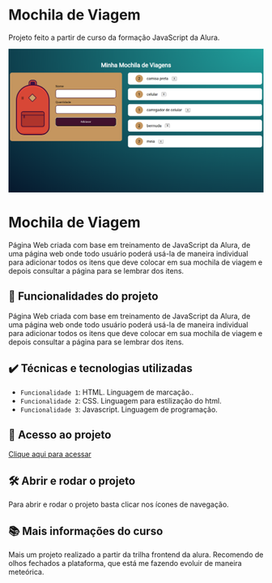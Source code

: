 # Mochila de Viagem
Projeto feito a partir de curso da formação JavaScript da Alura.

![Imagem Mochila](./img/ReadmeMochila.png)
  
# Mochila de Viagem

Página Web criada com base em treinamento de JavaScript da Alura, de uma página web onde todo usuário poderá usá-la de maneira individual para adicionar todos os itens que deve colocar em sua mochila de viagem e depois consultar a página para se lembrar dos itens.

## 🔨 Funcionalidades do projeto

Página Web criada com base em treinamento de JavaScript da Alura, de uma página web onde todo usuário poderá usá-la de maneira individual para adicionar todos os itens que deve colocar em sua mochila de viagem e depois consultar a página para se lembrar dos itens.

## ✔️ Técnicas e tecnologias utilizadas

- `Funcionalidade 1`: HTML. Linguagem de marcação..
- `Funcionalidade 2`: CSS. Linguagem para estilização do html.
- `Funcionalidade 3`: Javascript. Linguagem de programação.

## 📁 Acesso ao projeto

[Clique aqui para acessar](https://mochila-de-viagem-rho-lyart.vercel.app/)

## 🛠️ Abrir e rodar o projeto

Para abrir e rodar o projeto basta clicar nos ícones de navegação.

## 📚 Mais informações do curso

Mais um projeto realizado a partir da trilha frontend da alura. Recomendo de olhos fechados a plataforma, que está me fazendo evoluir de maneira meteórica.
